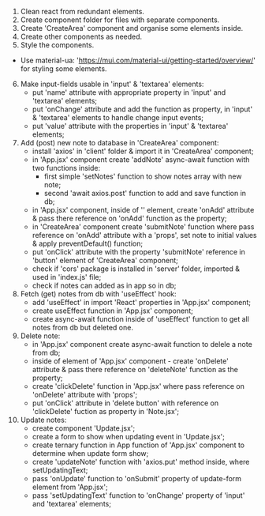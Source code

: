 1. Clean react from redundant elements.
2. Create component folder for files with separate components.
3. Create 'CreateArea' component and organise some elements inside.
4. Create other components as needed.
5. Style the components.
* Use material-ua: 'https://mui.com/material-ui/getting-started/overview/' for styling some elements.
6. Make input-fields usable in 'input' & 'textarea' elements:
    - put 'name' attribute with appropriate property in 'input' and 'textarea' elements;
    - put 'onChange' attribute and add the function as property, in 'input' & 'textarea' elements to handle change input events;
    - put 'value' attribute with the properties in 'input' & 'textarea' elements;
7. Add (post) new note to database in 'CreateArea' component: 
    - install 'axios' in 'client' folder & import it in 'CreateArea' component;
    - in 'App.jsx' component create 'addNote' async-await function with two functions inside:
        - first simple 'setNotes' function to show notes array with new note;
        - second 'await axios.post' function to add and save function in db;
    - in 'App.jsx' component, inside of '<CreateArea />' element, create 'onAdd' attribute & pass there reference on 'onAdd'
     function as the property;
    -  in 'CreateArea' component create 'submitNote' function where pass reference on 'onAdd' attribute with a 'props', set note to initial values & apply preventDefault() function;
    - put 'onClick' attribute with the property 'submitNote' reference in 'button' element of 'CreateArea' component; 
    - check if 'cors' package is installed in 'server' folder, imported & used in 'index.js' file;
    - check if notes can added as in app so in db;
8. Fetch (get) notes from db with 'useEffect' hook:
    - add 'useEffect' in import 'React' properties in 'App.jsx' component;
    - create useEffect function in 'App.jsx' component;
    - create async-await function inside of 'useEffect' function to get all notes from db but deleted one.
9. Delete note:
    - in 'App.jsx' component create async-await function to delele a note from db;
    - inside of <Note/> element of 'App.jsx' component - create 'onDelete' attribute & pass there reference on 'deleteNote' function as the property;
    - create 'clickDelete' function in 'App.jsx' where pass reference on 'onDelete' attribute with 'props';
    - put 'onClick' attribute in 'delete button' with reference on 'clickDelete' fuction as property in 'Note.jsx';
10. Update notes:
    - create component 'Update.jsx';
    - create a form to show when updating event in 'Update.jsx';
    - create ternary function in App function of 'App.jsx' component to determine when update form show;
    - create 'updateNote' function with 'axios.put' method inside, where setUpdatingText;
    - pass 'onUpdate' function to 'onSubmit' property of update-form element from 'App.jsx';
    - pass 'setUpdatingText' function to 'onChange' property of 'input' and 'textarea' elements;


    